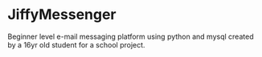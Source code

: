 # JiffyMessenger
Beginner level e-mail messaging platform using python and mysql created by a 16yr old student for a school project.
